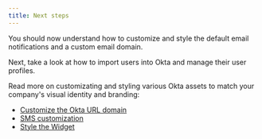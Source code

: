 ```yaml
---
title: Next steps
---
```

You should now understand how to customize and style the default email notifications and a custom email domain.

Next, take a look at how to import users into Okta and manage their user profiles.

<!--- Need to add the link to user migration after it gets created -->

Read more on customizating and styling various Okta assets to match your company's visual identity and branding:

* [Customize the Okta URL domain](/docs/guides/custom-url-domain/)
* [SMS customization](/docs/guides/sms-customization/)
* [Style the Widget](/docs/guides/style-the-widget/)
